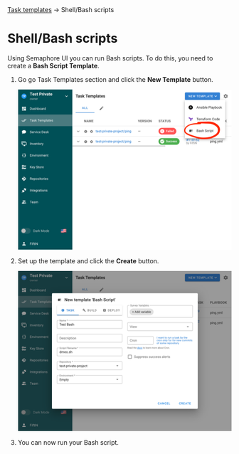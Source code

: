 <div class="breadcrumbs">
    <a href="/user-guide/task-templates/">Task templates</a>
    → Shell/Bash scripts
</div>

# Shell/Bash scripts

Using Semaphore UI you can run Bash scripts. To do this, you need to create a **Bash Script Template**.

1. Go go Task Templates section and click the **New Template** button.

   ![](<../../../.gitbook/assets/bash_1.png>)

2. Set up the template and click the **Create** button.

   ![](<../../../.gitbook/assets/bash_2.png>)

3. You can now run your Bash script.